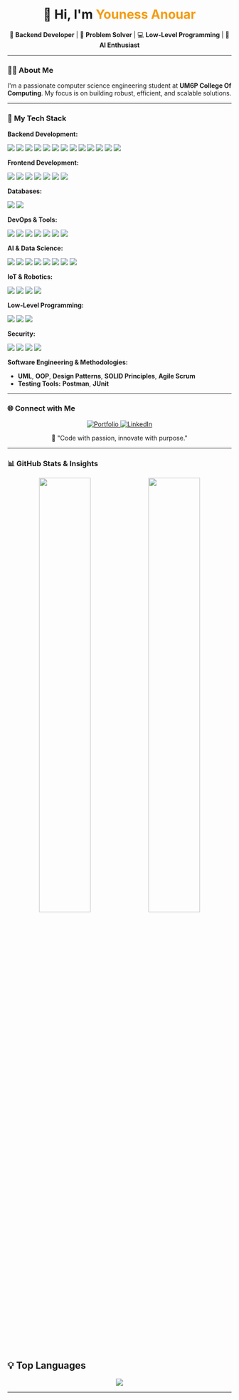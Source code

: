 <h1 align="center">👋 Hi, I'm <span style="color:#f39c12;">Youness Anouar</span></h1>

<p align="center">
  🎯 <strong>Backend Developer</strong> | 🧠 <strong>Problem Solver</strong> | 💻 <strong>Low-Level Programming</strong> | 🚀 <strong>AI Enthusiast</strong>
</p>

---

### 👨‍💻 **About Me**  
I'm a passionate computer science engineering student at **UM6P College Of Computing**. My focus is on building robust, efficient, and scalable solutions.

---
### 🚀 **My Tech Stack**  

**Backend Development:**  
<p align="left">
	<img src="https://img.shields.io/badge/RESTful%20API-005571?style=for-the-badge&logo=rest&logoColor=white" />
	<img src="https://img.shields.io/badge/Python-3776AB?style=for-the-badge&logo=python&logoColor=white" />
	<img src="https://img.shields.io/badge/Flask-000000?style=for-the-badge&logo=flask&logoColor=white" />
	<img src="https://img.shields.io/badge/C-00599C?style=for-the-badge&logo=c&logoColor=white" />
	<img src="https://img.shields.io/badge/C++-00599C?style=for-the-badge&logo=cplusplus&logoColor=white" />
	<img src="https://img.shields.io/badge/Go-00ADD8?style=for-the-badge&logo=go&logoColor=white" />
	<img src="https://img.shields.io/badge/Java-ED8B00?style=for-the-badge&logo=java&logoColor=white" />
	<img src="https://img.shields.io/badge/Spring%20Boot-6DB33F?style=for-the-badge&logo=springboot&logoColor=white" />
	<img src="https://img.shields.io/badge/Hibernate-59666C?style=for-the-badge&logo=hibernate&logoColor=white" />
	<img src="https://img.shields.io/badge/Servlet-4285F4?style=for-the-badge&logo=java&logoColor=white" />
	<img src="https://img.shields.io/badge/Firebase-FFCA28?style=for-the-badge&logo=firebase&logoColor=black" />
	<img src="https://img.shields.io/badge/Node.js-339933?style=for-the-badge&logo=nodedotjs&logoColor=white" />
	<img src="https://img.shields.io/badge/Express.js-000000?style=for-the-badge&logo=express&logoColor=white" />

</p>

**Frontend Development:**  
<p align="left">
  <img src="https://img.shields.io/badge/HTML5-E34F26?style=for-the-badge&logo=html5&logoColor=white" />
  <img src="https://img.shields.io/badge/CSS3-1572B6?style=for-the-badge&logo=css3&logoColor=white" />
  <img src="https://img.shields.io/badge/JavaScript-F7DF1E?style=for-the-badge&logo=javascript&logoColor=black" />
  <img src="https://img.shields.io/badge/Vue.js-35495E?style=for-the-badge&logo=vuedotjs&logoColor=4FC08D" />
  <img src="https://img.shields.io/badge/React-61DAFB?style=for-the-badge&logo=react&logoColor=black" />
  <img src="https://img.shields.io/badge/Tailwind%20CSS-38B2AC?style=for-the-badge&logo=tailwindcss&logoColor=white" />
  <img src="https://img.shields.io/badge/Bootstrap-7952B3?style=for-the-badge&logo=bootstrap&logoColor=white" />

</p>

**Databases:**  
<p align="left">
  <img src="https://img.shields.io/badge/MySQL-4479A1?style=for-the-badge&logo=mysql&logoColor=white" />
  <img src="https://img.shields.io/badge/PostgreSQL-336791?style=for-the-badge&logo=postgresql&logoColor=white" />
</p>

**DevOps & Tools:**  
<p align="left">
  <img src="https://img.shields.io/badge/Git-F05032?style=for-the-badge&logo=git&logoColor=white" />
  <img src="https://img.shields.io/badge/GitHub-181717?style=for-the-badge&logo=github&logoColor=white" />
  <img src="https://img.shields.io/badge/Bash-4EAA25?style=for-the-badge&logo=gnubash&logoColor=white" />
  <img src="https://img.shields.io/badge/Postman-FF6C37?style=for-the-badge&logo=postman&logoColor=white" />
  <img src="https://img.shields.io/badge/JUnit-25A162?style=for-the-badge&logo=junit5&logoColor=white" />
  <img src="https://img.shields.io/badge/Docker-2496ED?style=for-the-badge&logo=docker&logoColor=white" />
  <img src="https://img.shields.io/badge/VirtualBox-183A61?style=for-the-badge&logo=virtualbox&logoColor=white" />
</p>

**AI & Data Science:**  
<p align="left">
	<img src="https://img.shields.io/badge/TensorFlow-FF6F00?style=for-the-badge&logo=tensorflow&logoColor=white" />
	<img src="https://img.shields.io/badge/PyTorch-EE4C2C?style=for-the-badge&logo=pytorch&logoColor=white" />
	<img src="https://img.shields.io/badge/Scikit--Learn-F7931E?style=for-the-badge&logo=scikitlearn&logoColor=white" />
	<img src="https://img.shields.io/badge/Pandas-150458?style=for-the-badge&logo=pandas&logoColor=white" />
	<img src="https://img.shields.io/badge/Numpy-013243?style=for-the-badge&logo=numpy&logoColor=white" />
	<img src="https://img.shields.io/badge/Jupyter-F37626?style=for-the-badge&logo=jupyter&logoColor=white" />
	<img src="https://img.shields.io/badge/Matplotlib-11557C?style=for-the-badge&logo=matplotlib&logoColor=white" />
	<img src="https://img.shields.io/badge/Seaborn-3776AB?style=for-the-badge&logo=seaborn&logoColor=white" />
</p>

**IoT & Robotics:**  
<p align="left">
  <img src="https://img.shields.io/badge/ESP32-000000?style=for-the-badge&logo=espressif&logoColor=white" />
  <img src="https://img.shields.io/badge/Arduino-00979D?style=for-the-badge&logo=arduino&logoColor=white" />
  <img src="https://img.shields.io/badge/Raspberry%20Pi-A22846?style=for-the-badge&logo=raspberrypi&logoColor=white" />
  <img src="https://img.shields.io/badge/PlatformIO-FF7F50?style=for-the-badge&logo=platformio&logoColor=white" />
</p>

**Low-Level Programming:**  
<p align="left">
  <img src="https://img.shields.io/badge/Assembly-525252?style=for-the-badge&logo=assemblyscript&logoColor=white" />
  <img src="https://img.shields.io/badge/RISC--V-000000?style=for-the-badge&logo=riscv&logoColor=white" />
  <img src="https://img.shields.io/badge/NASM%20x86-00599C?style=for-the-badge&logo=assemblyscript&logoColor=white" />
</p>

**Security:**  
<p align="left">
  <img src="https://img.shields.io/badge/Kali_Linux-557C94?style=for-the-badge&logo=kalilinux&logoColor=white" />
  <img src="https://img.shields.io/badge/Wireshark-1679A7?style=for-the-badge&logo=wireshark&logoColor=white" />
  <img src="https://img.shields.io/badge/Metasploit-2A2A2A?style=for-the-badge&logo=metasploit&logoColor=white" />
  <img src="https://img.shields.io/badge/Nmap-4682B4?style=for-the-badge&logo=nmap&logoColor=white" />
</p>


**Software Engineering & Methodologies:**  
- **UML**, **OOP**, **Design Patterns**, **SOLID Principles**, **Agile Scrum**  
- **Testing Tools:** **Postman**, **JUnit**  


---



### 🌐 **Connect with Me**  

<p align="center">
  <a href="https://uness10.github.io/portfolio" target="_blank">
    <img src="https://img.shields.io/badge/Portfolio-%2312100E.svg?style=for-the-badge&logo=vercel&logoColor=white" alt="Portfolio" />
  </a>
  <a href="https://www.linkedin.com/in/youness-anouar-129681231" target="_blank">
    <img src="https://img.shields.io/badge/LinkedIn-%230077B5.svg?style=for-the-badge&logo=linkedin&logoColor=white" alt="LinkedIn" />
  </a>
</p>

<p align="center">
  🚀 "Code with passion, innovate with purpose."
</p> 

---

### 📊 **GitHub Stats & Insights**  

<p align="center">
  <img width="48%" height="50%" src="https://github-readme-stats.vercel.app/api?username=ouvh&show_icons=true&theme=radical" />
  <img width="48%" height="50%" src="https://github-readme-streak-stats.herokuapp.com/?user=ouvh&theme=radical" />
</p>

## 💡 Top Languages  
<p align="center">
  <img src="https://github-readme-stats.vercel.app/api/top-langs/?username=ouvh&layout=compact&theme=radical" />
</p>


---


